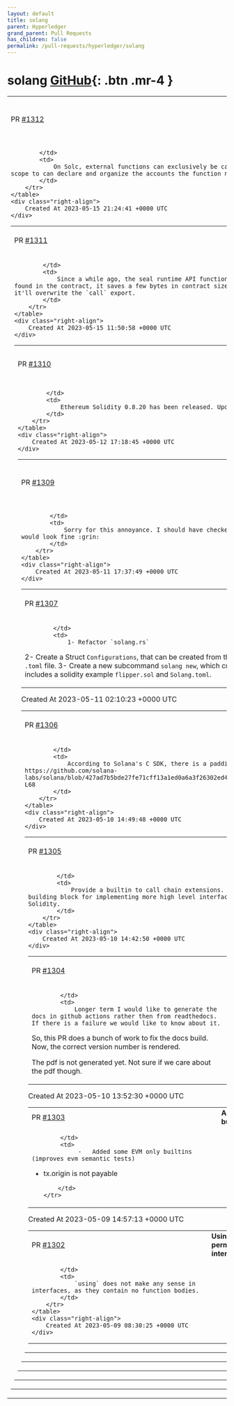 ```yaml
---
layout: default
title: solang
parent: Hyperledger
grand_parent: Pull Requests
has_children: false
permalink: /pull-requests/hyperledger/solang
---
```


# solang <span class="fs-3 right-align">[GitHub](https://github.com/hyperledger/solang){: .btn .mr-4 }</span>


<div>
    <table>
        <tr>
            <td>
                PR <a href="https://github.com/hyperledger/solang/pull/1312" class=".btn">#1312</a>
            </td>
            <td>
                <b>
                    Restrict external function callable scope
                </b>
            </td>
        </tr>
        <tr>
            <td>
                
            </td>
            <td>
                On Solc, external functions can exclusively be called outside a contract. In order for use to accomplish #1251, we need to restrict their scope to can declare and organize the accounts the function needs.
            </td>
        </tr>
    </table>
    <div class="right-align">
        Created At 2023-05-15 21:24:41 +0000 UTC
    </div>
</div>

<div>
    <table>
        <tr>
            <td>
                PR <a href="https://github.com/hyperledger/solang/pull/1311" class=".btn">#1311</a>
            </td>
            <td>
                <b>
                    Remove seal prefixes
                </b>
            </td>
        </tr>
        <tr>
            <td>
                
            </td>
            <td>
                Since a while ago, the seal runtime API function imports do no longer need the `seal_` prefix. Since in Wasm the import name is found in the contract, it saves a few bytes in contract size. Unprefixed `return`  does not exist, and i left `seal_call` prefixed because it'll overwrite the `call` export.
            </td>
        </tr>
    </table>
    <div class="right-align">
        Created At 2023-05-15 11:50:58 +0000 UTC
    </div>
</div>

<div>
    <table>
        <tr>
            <td>
                PR <a href="https://github.com/hyperledger/solang/pull/1310" class=".btn">#1310</a>
            </td>
            <td>
                <b>
                    Use solc v0.8.20 testdata
                </b>
            </td>
        </tr>
        <tr>
            <td>
                
            </td>
            <td>
                Ethereum Solidity 0.8.20 has been released. Update our tests to use their latest test files.
            </td>
        </tr>
    </table>
    <div class="right-align">
        Created At 2023-05-12 17:18:45 +0000 UTC
    </div>
</div>

<div>
    <table>
        <tr>
            <td>
                PR <a href="https://github.com/hyperledger/solang/pull/1309" class=".btn">#1309</a>
            </td>
            <td>
                <b>
                    Fix the formatting in the chain extension documentation
                </b>
            </td>
        </tr>
        <tr>
            <td>
                
            </td>
            <td>
                Sorry for this annoyance. I should have checked it before. I just assumed because it rendered it would look fine :grin:
            </td>
        </tr>
    </table>
    <div class="right-align">
        Created At 2023-05-11 17:37:49 +0000 UTC
    </div>
</div>

<div>
    <table>
        <tr>
            <td>
                PR <a href="https://github.com/hyperledger/solang/pull/1307" class=".btn">#1307</a>
            </td>
            <td>
                <b>
                    Read compiler configurations from toml file.
                </b>
            </td>
        </tr>
        <tr>
            <td>
                
            </td>
            <td>
                1- Refactor `solang.rs`
2- Create a Struct `Configurations`, that can be created from the command line or from a `.toml` file.
3- Create a new subcommand `solang new`, which creates a project directory that includes a solidity example `flipper.sol` and `Solang.toml`.
            </td>
        </tr>
    </table>
    <div class="right-align">
        Created At 2023-05-11 02:10:23 +0000 UTC
    </div>
</div>

<div>
    <table>
        <tr>
            <td>
                PR <a href="https://github.com/hyperledger/solang/pull/1306" class=".btn">#1306</a>
            </td>
            <td>
                <b>
                    Add padding in account deserialization
                </b>
            </td>
        </tr>
        <tr>
            <td>
                
            </td>
            <td>
                According to Solana's C SDK, there is a padding between accounts: https://github.com/solana-labs/solana/blob/427ad7b5bde27fe71cff13a1ed0a6a3f26302ed4/sdk/bpf/c/inc/sol/deserialize.h#L50-L68
            </td>
        </tr>
    </table>
    <div class="right-align">
        Created At 2023-05-10 14:49:48 +0000 UTC
    </div>
</div>

<div>
    <table>
        <tr>
            <td>
                PR <a href="https://github.com/hyperledger/solang/pull/1305" class=".btn">#1305</a>
            </td>
            <td>
                <b>
                    Implement chain extensions builtin
                </b>
            </td>
        </tr>
        <tr>
            <td>
                
            </td>
            <td>
                Provide a builtin to call chain extensions. This is the building block for implementing more high level interfaces directly in Solidity.
            </td>
        </tr>
    </table>
    <div class="right-align">
        Created At 2023-05-10 14:42:50 +0000 UTC
    </div>
</div>

<div>
    <table>
        <tr>
            <td>
                PR <a href="https://github.com/hyperledger/solang/pull/1304" class=".btn">#1304</a>
            </td>
            <td>
                <b>
                    Unbreak readthedocs build
                </b>
            </td>
        </tr>
        <tr>
            <td>
                
            </td>
            <td>
                Longer term I would like to generate the docs in github actions rather then from readthedocs. If there is a failure we would like to know about it.

So, this PR does a bunch of work to fix the docs build. Now, the correct version number is rendered.

The pdf is not generated yet. Not sure if we care about the pdf though.
            </td>
        </tr>
    </table>
    <div class="right-align">
        Created At 2023-05-10 13:52:30 +0000 UTC
    </div>
</div>

<div>
    <table>
        <tr>
            <td>
                PR <a href="https://github.com/hyperledger/solang/pull/1303" class=".btn">#1303</a>
            </td>
            <td>
                <b>
                    Add missing evm builtins
                </b>
            </td>
        </tr>
        <tr>
            <td>
                
            </td>
            <td>
                 -   Added some EVM only builtins (improves evm semantic tests)
 -  tx.origin is not payable


            </td>
        </tr>
    </table>
    <div class="right-align">
        Created At 2023-05-09 14:57:13 +0000 UTC
    </div>
</div>

<div>
    <table>
        <tr>
            <td>
                PR <a href="https://github.com/hyperledger/solang/pull/1302" class=".btn">#1302</a>
            </td>
            <td>
                <b>
                    Using for not permitted in interfaces
                </b>
            </td>
        </tr>
        <tr>
            <td>
                
            </td>
            <td>
                `using` does not make any sense in interfaces, as they contain no function bodies.
            </td>
        </tr>
    </table>
    <div class="right-align">
        Created At 2023-05-09 08:30:25 +0000 UTC
    </div>
</div>

